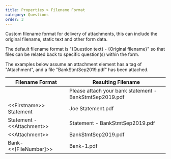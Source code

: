 ```yaml
---
title: Properties > Filename Format
category: Questions
order: 3
---
```


Custom filename format for delivery of attachments, this can include the original filename, static text and other form data.

The default filename format is "{Question text} - {Original filename}" so that files can be related back to specific question(s) within the form.

The examples below assume an attachment element has a tag of "Attachment", and a file "BankStmtSep2019.pdf" has been attached.

|Filename Format|Resulting Filename|
|--|--|
||Please attach your bank statement - BankStmtSep2019.pdf|
|&lt;&lt;Firstname&gt;&gt; Statement|Joe Statement.pdf|
|Statement - &lt;&lt;Attachment&gt;&gt;|Statement - BankStmtSep2019.pdf|
|&lt;&lt;Attachment&gt;&gt;|BankStmtSep2019.pdf|
|Bank-&lt;&lt;[FileNumber]&gt;&gt;|Bank-1.pdf|